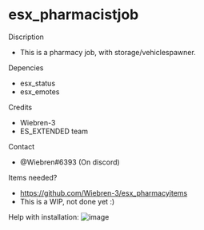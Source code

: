 # esx_pharmacistjob

Discription
- This is a pharmacy job, with storage/vehiclespawner.

Depencies
- esx_status
- esx_emotes

Credits
- Wiebren-3
- ES_EXTENDED team

Contact
- @Wiebren#6393 (On discord)

Items needed?
- https://github.com/Wiebren-3/esx_pharmacyitems
- This is a WIP, not done yet :)



Help with installation:
![image](https://user-images.githubusercontent.com/114926599/218744097-b194e837-a473-401c-8765-6468cad0afd7.png)
